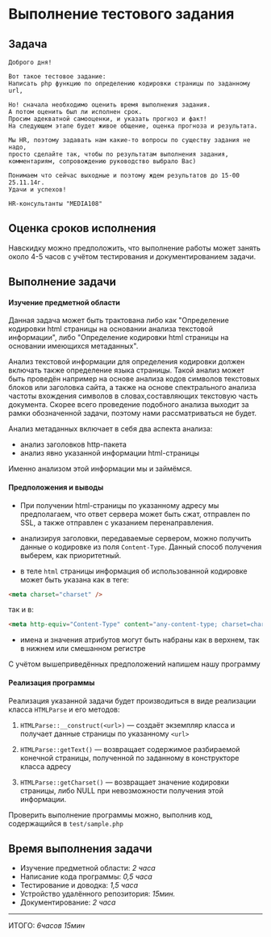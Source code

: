 Выполнение тестового задания
============================

Задача
------
    Доброго дня!
     
    Вот такое тестовое задание: 
    Написать php функцию по определению кодировки страницы по заданному url,
     
    Но! сначала необходимо оценить время выполнения задания. 
    А потом оценить был ли исполнен срок. 
    Просим адекватной самооценки, и указать прогноз и факт!
    На следующем этапе будет живое общение, оценка прогноза и результата.
     
    Мы HR, поэтому задавать нам какие-то вопросы по существу задания не надо,
    просто сделайте так, чтобы по результатам выполнения задания,
    комментариям, сопровождению руководство выбрало Вас)
     
    Понимаем что сейчас выходные и поэтому ждем результатов до 15-00 25.11.14г.
    Удачи и успехов!
     
    HR-консультанты "MEDIA108"

Оценка сроков исполнения
------------------------

Навскидку можно предположить, что выполнение работы может занять около 4-5 часов с учётом тестирования и документированием задачи.

Выполнение задачи
-----------------

#### Изучение предметной области
Данная задача может быть трактована либо как "Определение кодировки html страницы на основании анализа текстовой информации", либо "Определение кодировки html страницы на основании имеющихся метаданных".

Анализ текстовой информации для определения кодировки должен включать также определение языка страницы. Такой анализ может быть проведён например на основе анализа кодов символов текстовых блоков или заголовка сайта, а также на основе спектрального анализа частоты вхождения символов в словах,составляющих текстовую часть документа. Скорее всего проведение подобного анализа выходит за рамки обозначенной задачи, поэтому нами рассматриваться не будет.

Анализ метаданных включает в себя два аспекта анализа:
+ анализ заголовков http-пакета
+ анализ явно указанной информации html-страницы

Именно анализом этой информации мы и займёмся.

#### Предположения и выводы
+ При получении html-страницы по указанному адресу мы предполагаем, что ответ сервера может быть сжат, отправлен по SSL, а также отправлен с указанием перенаправления.

+ анализируя заголовки, передаваемые сервером, можно получить данные о кодировке из поля `Content-Type`. Данный способ получения выберем, как приоритетный.

+ в теле `html` страницы информация об использованной кодировке может быть указана как в теге:
```html
<meta charset="charset" />
```

так и в:
```html
<meta http-equiv="Content-Type" content="any-content-type; charset=charset" />
```

+ имена и значения атрибутов могут быть набраны как в верхнем, так в нижнем или смешанном регистре

С учётом вышеприведённых предположений напишем нашу программу

#### Реализация программы
Реализация указанной задачи будет производиться в виде реализации класса `HTMLParse` и его методов:

1. `HTMLParse::__construct(<url>)` &mdash; создаёт экземпляр класса и получает данные страницы по указанному `<url>`

2. `HTMLParse::getText()` &mdash; возвращает содержимое разбираемой конечной страницы, полученной по заданному в конструкторе класса адресу

3. `HTMLParse::getCharset()` &mdash; возвращает значение кодировки страницы, либо NULL при невозможности получения этой информации.

Проверить выполнение программы можно, выполнив код, содержащийся в `test/sample.php`

Время выполнения задачи
-----------------------

+ Изучение предметной области:          *2 часа*
+ Написание кода программы:             *0,5 часа*
+ Тестирование и доводка:               *1,5 часа*
+ Устройство удалённого репозитория:    *15мин.*
+ Документирование:                     *2 часа*

------------------------------------------------------
ИТОГО:                                  *6часов 15мин*